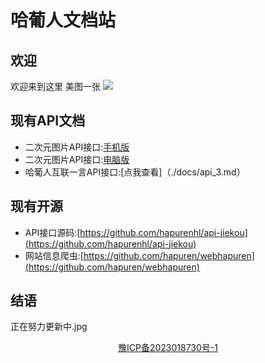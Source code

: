 # 哈葡人文档站
## 欢迎
欢迎来到这里
美图一张
![](https://api.hapuren.cn/api/?id=2)
## 现有API文档
* 二次元图片API接口:[手机版](./docs/api_1.md)
* 二次元图片API接口:[电脑版](./docs/api_2.md)
* 哈葡人互联一言API接口:[点我查看]（./docs/api_3.md）
## 现有开源
* API接口源码:[https://github.com/hapurenhl/api-jiekou](https://github.com/hapurenhl/api-jiekou)
* 网站信息爬虫:[https://github.com/hapuren/webhapuren](https://github.com/hapuren/webhapuren)
## 结语
正在努力更新中.jpg

<center>
  <a href="https://beian.miit.gov.cn/#">豫ICP备2023018730号-1</a>
</center>
